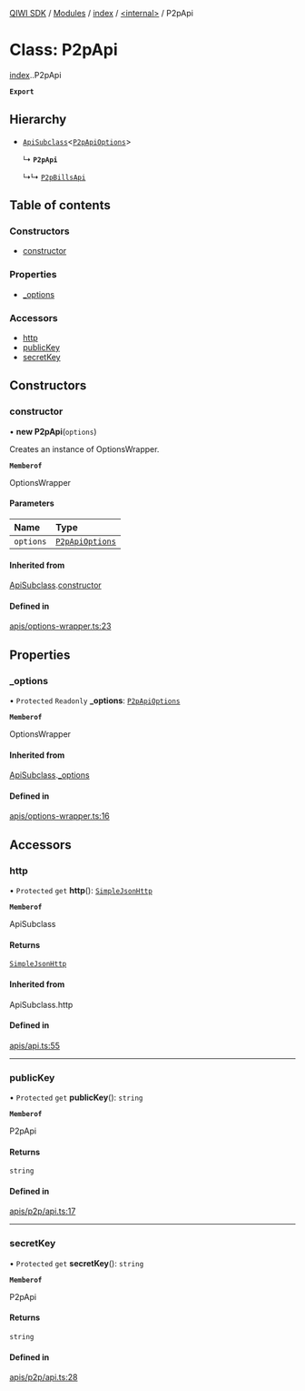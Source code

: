 [QIWI SDK](../README.md) / [Modules](../modules.md) / [index](../modules/index.md) / [<internal\>](../modules/index._internal_.md) / P2pApi

# Class: P2pApi

[index](../modules/index.md).[<internal>](../modules/index._internal_.md).P2pApi

**`Export`**

## Hierarchy

- [`ApiSubclass`](index._internal_.ApiSubclass.md)<[`P2pApiOptions`](../interfaces/index.QIWI.P2pApiOptions.md)\>

  ↳ **`P2pApi`**

  ↳↳ [`P2pBillsApi`](index._internal_.P2pBillsApi.md)

## Table of contents

### Constructors

- [constructor](index._internal_.P2pApi.md#constructor)

### Properties

- [\_options](index._internal_.P2pApi.md#_options)

### Accessors

- [http](index._internal_.P2pApi.md#http)
- [publicKey](index._internal_.P2pApi.md#publickey)
- [secretKey](index._internal_.P2pApi.md#secretkey)

## Constructors

### constructor

• **new P2pApi**(`options`)

Creates an instance of OptionsWrapper.

**`Memberof`**

OptionsWrapper

#### Parameters

| Name | Type |
| :------ | :------ |
| `options` | [`P2pApiOptions`](../interfaces/index.QIWI.P2pApiOptions.md) |

#### Inherited from

[ApiSubclass](index._internal_.ApiSubclass.md).[constructor](index._internal_.ApiSubclass.md#constructor)

#### Defined in

[apis/options-wrapper.ts:23](https://github.com/AlexXanderGrib/node-qiwi-sdk/blob/4602c58/src/apis/options-wrapper.ts#L23)

## Properties

### \_options

• `Protected` `Readonly` **\_options**: [`P2pApiOptions`](../interfaces/index.QIWI.P2pApiOptions.md)

**`Memberof`**

OptionsWrapper

#### Inherited from

[ApiSubclass](index._internal_.ApiSubclass.md).[_options](index._internal_.ApiSubclass.md#_options)

#### Defined in

[apis/options-wrapper.ts:16](https://github.com/AlexXanderGrib/node-qiwi-sdk/blob/4602c58/src/apis/options-wrapper.ts#L16)

## Accessors

### http

• `Protected` `get` **http**(): [`SimpleJsonHttp`](index.QIWI.SimpleJsonHttp.md)

**`Memberof`**

ApiSubclass

#### Returns

[`SimpleJsonHttp`](index.QIWI.SimpleJsonHttp.md)

#### Inherited from

ApiSubclass.http

#### Defined in

[apis/api.ts:55](https://github.com/AlexXanderGrib/node-qiwi-sdk/blob/4602c58/src/apis/api.ts#L55)

___

### publicKey

• `Protected` `get` **publicKey**(): `string`

**`Memberof`**

P2pApi

#### Returns

`string`

#### Defined in

[apis/p2p/api.ts:17](https://github.com/AlexXanderGrib/node-qiwi-sdk/blob/4602c58/src/apis/p2p/api.ts#L17)

___

### secretKey

• `Protected` `get` **secretKey**(): `string`

**`Memberof`**

P2pApi

#### Returns

`string`

#### Defined in

[apis/p2p/api.ts:28](https://github.com/AlexXanderGrib/node-qiwi-sdk/blob/4602c58/src/apis/p2p/api.ts#L28)
